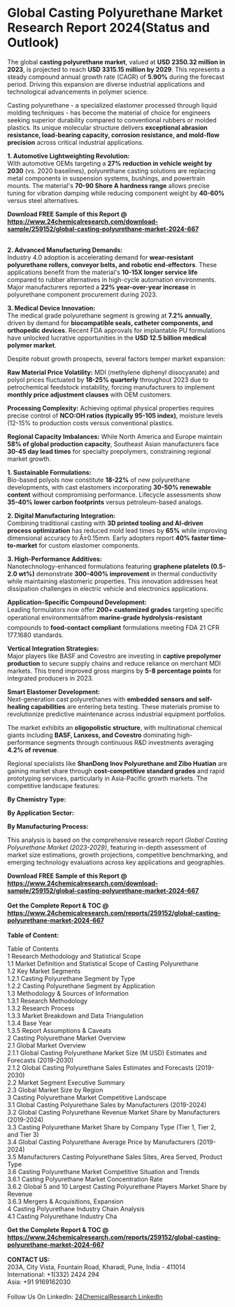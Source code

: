 <h1>Global Casting Polyurethane Market Research Report 2024(Status and Outlook)</h1><p>The global <strong>casting polyurethane market</strong>, valued at <strong>USD 2350.32 million in 2023</strong>, is projected to reach <strong>USD 3315.15 million by 2029</strong>. This represents a steady compound annual growth rate (CAGR) of <strong>5.90%</strong> during the forecast period. Driving this expansion are diverse industrial applications and technological advancements in polymer science.</p><p>Casting polyurethane - a specialized elastomer processed through liquid molding techniques - has become the material of choice for engineers seeking superior durability compared to conventional rubbers or molded plastics. Its unique molecular structure delivers <strong>exceptional abrasion resistance, load-bearing capacity, corrosion resistance, and mold-flow precision</strong> across critical industrial applications.</p><p><strong>1. Automotive Lightweighting Revolution:</strong><br>
With automotive OEMs targeting a <strong>27% reduction in vehicle weight by 2030</strong> (vs. 2020 baselines), polyurethane casting solutions are replacing metal components in suspension systems, bushings, and powertrain mounts. The material's <strong>70-90 Shore A hardness range</strong> allows precise tuning for vibration damping while reducing component weight by <strong>40-60%</strong> versus steel alternatives.</p><div><b>Download FREE Sample of this Report @ 
            <a href="https://www.24chemicalresearch.com/download-sample/259152/global-casting-polyurethane-market-2024-667">
            https://www.24chemicalresearch.com/download-sample/259152/global-casting-polyurethane-market-2024-667</a></b></div><br><p><strong>2. Advanced Manufacturing Demands:</strong><br>
Industry 4.0 adoption is accelerating demand for <strong>wear-resistant polyurethane rollers, conveyor belts, and robotic end-effectors</strong>. These applications benefit from the material's <strong>10-15X longer service life</strong> compared to rubber alternatives in high-cycle automation environments. Major manufacturers reported a <strong>22% year-over-year increase</strong> in polyurethane component procurement during 2023.</p><p><strong>3. Medical Device Innovation:</strong><br>
The medical grade polyurethane segment is growing at <strong>7.2% annually</strong>, driven by demand for <strong>biocompatible seals, catheter components, and orthopedic devices</strong>. Recent FDA approvals for implantable PU formulations have unlocked lucrative opportunities in the <strong>USD 12.5 billion medical polymer market</strong>.</p><p>Despite robust growth prospects, several factors temper market expansion:</p><p><strong>Raw Material Price Volatility:</strong> MDI (methylene diphenyl diisocyanate) and polyol prices fluctuated by <strong>18-25% quarterly</strong> throughout 2023 due to petrochemical feedstock instability, forcing manufacturers to implement <strong>monthly price adjustment clauses</strong> with OEM customers.</p><p><strong>Processing Complexity:</strong> Achieving optimal physical properties requires precise control of <strong>NCO:OH ratios (typically 95-105 index)</strong>, moisture levels (12-15% to production costs versus conventional plastics.</p><p><strong>Regional Capacity Imbalances:</strong> While North America and Europe maintain <strong>58% of global production capacity</strong>, Southeast Asian manufacturers face <strong>30-45 day lead times</strong> for specialty prepolymers, constraining regional market growth.</p><p><strong>1. Sustainable Formulations:</strong><br>
Bio-based polyols now constitute <strong>18-22%</strong> of new polyurethane developments, with cast elastomers incorporating <strong>30-50% renewable content</strong> without compromising performance. Lifecycle assessments show <strong>35-40% lower carbon footprints</strong> versus petroleum-based analogs.</p><p><strong>2. Digital Manufacturing Integration:</strong><br>
Combining traditional casting with <strong>3D printed tooling and AI-driven process optimization</strong> has reduced mold lead times by <strong>65%</strong> while improving dimensional accuracy to Â±0.15mm. Early adopters report <strong>40% faster time-to-market</strong> for custom elastomer components.</p><p><strong>3. High-Performance Additives:</strong><br>
Nanotechnology-enhanced formulations featuring <strong>graphene platelets (0.5-2.0 wt%)</strong> demonstrate <strong>300-400% improvement</strong> in thermal conductivity while maintaining elastomeric properties. This innovation addresses heat dissipation challenges in electric vehicle and electronics applications.</p><p><strong>Application-Specific Compound Development:</strong><br>
	Leading formulators now offer <strong>200+ customized grades</strong> targeting specific operational environmentsâfrom <strong>marine-grade hydrolysis-resistant</strong> compounds to <strong>food-contact compliant</strong> formulations meeting FDA 21 CFR 177.1680 standards.</p><p><strong>Vertical Integration Strategies:</strong><br>
	Major players like BASF and Covestro are investing in <strong>captive prepolymer production</strong> to secure supply chains and reduce reliance on merchant MDI markets. This trend improved gross margins by <strong>5-8 percentage points</strong> for integrated producers in 2023.</p><p><strong>Smart Elastomer Development:</strong><br>
	Next-generation cast polyurethanes with <strong>embedded sensors and self-healing capabilities</strong> are entering beta testing. These materials promise to revolutionize predictive maintenance across industrial equipment portfolios.</p><p>The market exhibits an <strong>oligopolistic structure</strong>, with multinational chemical giants including <strong>BASF, Lanxess, and Covestro</strong> dominating high-performance segments through continuous R&amp;D investments averaging <strong>4.2% of revenue</strong>.</p><p>Regional specialists like <strong>ShanDong Inov Polyurethane and Zibo Huatian</strong> are gaining market share through <strong>cost-competitive standard grades</strong> and rapid prototyping services, particularly in Asia-Pacific growth markets. The competitive landscape features:</p><p><strong>By Chemistry Type:</strong></p><p><strong>By Application Sector:</strong></p><p><strong>By Manufacturing Process:</strong></p><p>This analysis is based on the comprehensive research report <em>Global Casting Polyurethane Market (2023-2029)</em>, featuring in-depth assessment of market size estimations, growth projections, competitive benchmarking, and emerging technology evaluations across key applications and geographies.</p><div><b>Download FREE Sample of this Report @ 
            <a href="https://www.24chemicalresearch.com/download-sample/259152/global-casting-polyurethane-market-2024-667">
            https://www.24chemicalresearch.com/download-sample/259152/global-casting-polyurethane-market-2024-667</a></b></div><br><div><b>Get the Complete Report & TOC @ 
            <a href="https://www.24chemicalresearch.com/reports/259152/global-casting-polyurethane-market-2024-667">
            https://www.24chemicalresearch.com/reports/259152/global-casting-polyurethane-market-2024-667</a></b></div><br>
            <b>Table of Content:</b><p>Table of Contents<br />
1 Research Methodology and Statistical Scope<br />
1.1 Market Definition and Statistical Scope of Casting Polyurethane<br />
1.2 Key Market Segments<br />
1.2.1 Casting Polyurethane Segment by Type<br />
1.2.2 Casting Polyurethane Segment by Application<br />
1.3 Methodology & Sources of Information<br />
1.3.1 Research Methodology<br />
1.3.2 Research Process<br />
1.3.3 Market Breakdown and Data Triangulation<br />
1.3.4 Base Year<br />
1.3.5 Report Assumptions & Caveats<br />
2 Casting Polyurethane Market Overview<br />
2.1 Global Market Overview<br />
2.1.1 Global Casting Polyurethane Market Size (M USD) Estimates and Forecasts (2019-2030)<br />
2.1.2 Global Casting Polyurethane Sales Estimates and Forecasts (2019-2030)<br />
2.2 Market Segment Executive Summary<br />
2.3 Global Market Size by Region<br />
3 Casting Polyurethane Market Competitive Landscape<br />
3.1 Global Casting Polyurethane Sales by Manufacturers (2019-2024)<br />
3.2 Global Casting Polyurethane Revenue Market Share by Manufacturers (2019-2024)<br />
3.3 Casting Polyurethane Market Share by Company Type (Tier 1, Tier 2, and Tier 3)<br />
3.4 Global Casting Polyurethane Average Price by Manufacturers (2019-2024)<br />
3.5 Manufacturers Casting Polyurethane Sales Sites, Area Served, Product Type<br />
3.6 Casting Polyurethane Market Competitive Situation and Trends<br />
3.6.1 Casting Polyurethane Market Concentration Rate<br />
3.6.2 Global 5 and 10 Largest Casting Polyurethane Players Market Share by Revenue<br />
3.6.3 Mergers & Acquisitions, Expansion<br />
4 Casting Polyurethane Industry Chain Analysis<br />
4.1 Casting Polyurethane Industry Cha</p><div><b>Get the Complete Report & TOC @ 
            <a href="https://www.24chemicalresearch.com/reports/259152/global-casting-polyurethane-market-2024-667">
            https://www.24chemicalresearch.com/reports/259152/global-casting-polyurethane-market-2024-667</a></b></div><br><b>CONTACT US:</b><br>
            203A, City Vista, Fountain Road, Kharadi, Pune, India - 411014<br>
            International: +1(332) 2424 294<br>
            Asia: +91 9169162030 <br><br>
            Follow Us On LinkedIn: <a href="https://www.linkedin.com/company/24chemicalresearch/">24ChemicalResearch LinkedIn</a>